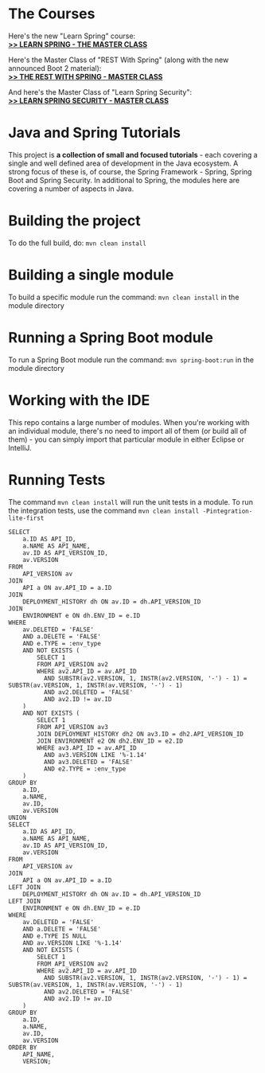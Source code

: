 
The Courses
==============================


Here's the new "Learn Spring" course: <br/>
**[>> LEARN SPRING - THE MASTER CLASS](https://www.baeldung.com/learn-spring-course?utm_source=github&utm_medium=social&utm_content=tutorials&utm_campaign=ls#master-class)**

Here's the Master Class of "REST With Spring" (along with the new announced Boot 2 material): <br/>
**[>> THE REST WITH SPRING - MASTER CLASS](https://www.baeldung.com/rest-with-spring-course?utm_source=github&utm_medium=social&utm_content=tutorials&utm_campaign=rws#master-class)**

And here's the Master Class of "Learn Spring Security": <br/>
**[>> LEARN SPRING SECURITY - MASTER CLASS](https://www.baeldung.com/learn-spring-security-course?utm_source=github&utm_medium=social&utm_content=tutorials&utm_campaign=lss#master-class)**



Java and Spring Tutorials
================

This project is **a collection of small and focused tutorials** - each covering a single and well defined area of development in the Java ecosystem. 
A strong focus of these is, of course, the Spring Framework - Spring, Spring Boot and Spring Security. 
In additional to Spring, the modules here are covering a number of aspects in Java. 


Building the project
====================
To do the full build, do: `mvn clean install`


Building a single module
====================
To build a specific module run the command: `mvn clean install` in the module directory


Running a Spring Boot module
====================
To run a Spring Boot module run the command: `mvn spring-boot:run` in the module directory


Working with the IDE
====================
This repo contains a large number of modules. 
When you're working with an individual module, there's no need to import all of them (or build all of them) - you can simply import that particular module in either Eclipse or IntelliJ. 


Running Tests
=============
The command `mvn clean install` will run the unit tests in a module.
To run the integration tests, use the command `mvn clean install -Pintegration-lite-first`


```
SELECT
    a.ID AS API_ID,
    a.NAME AS API_NAME,
    av.ID AS API_VERSION_ID,
    av.VERSION
FROM
    API_VERSION av
JOIN
    API a ON av.API_ID = a.ID
JOIN
    DEPLOYMENT_HISTORY dh ON av.ID = dh.API_VERSION_ID
JOIN
    ENVIRONMENT e ON dh.ENV_ID = e.ID
WHERE
    av.DELETED = 'FALSE'
    AND a.DELETE = 'FALSE'
    AND e.TYPE = :env_type
    AND NOT EXISTS (
        SELECT 1
        FROM API_VERSION av2
        WHERE av2.API_ID = av.API_ID
          AND SUBSTR(av2.VERSION, 1, INSTR(av2.VERSION, '-') - 1) = SUBSTR(av.VERSION, 1, INSTR(av.VERSION, '-') - 1)
          AND av2.DELETED = 'FALSE'
          AND av2.ID != av.ID
    )
    AND NOT EXISTS (
        SELECT 1
        FROM API_VERSION av3
        JOIN DEPLOYMENT_HISTORY dh2 ON av3.ID = dh2.API_VERSION_ID
        JOIN ENVIRONMENT e2 ON dh2.ENV_ID = e2.ID
        WHERE av3.API_ID = av.API_ID
          AND av3.VERSION LIKE '%-1.14'
          AND av3.DELETED = 'FALSE'
          AND e2.TYPE = :env_type
    )
GROUP BY
    a.ID,
    a.NAME,
    av.ID,
    av.VERSION
UNION
SELECT
    a.ID AS API_ID,
    a.NAME AS API_NAME,
    av.ID AS API_VERSION_ID,
    av.VERSION
FROM
    API_VERSION av
JOIN
    API a ON av.API_ID = a.ID
LEFT JOIN
    DEPLOYMENT_HISTORY dh ON av.ID = dh.API_VERSION_ID
LEFT JOIN
    ENVIRONMENT e ON dh.ENV_ID = e.ID
WHERE
    av.DELETED = 'FALSE'
    AND a.DELETE = 'FALSE'
    AND e.TYPE IS NULL
    AND av.VERSION LIKE '%-1.14'
    AND NOT EXISTS (
        SELECT 1
        FROM API_VERSION av2
        WHERE av2.API_ID = av.API_ID
          AND SUBSTR(av2.VERSION, 1, INSTR(av2.VERSION, '-') - 1) = SUBSTR(av.VERSION, 1, INSTR(av.VERSION, '-') - 1)
          AND av2.DELETED = 'FALSE'
          AND av2.ID != av.ID
    )
GROUP BY
    a.ID,
    a.NAME,
    av.ID,
    av.VERSION
ORDER BY
    API_NAME,
    VERSION;


```



